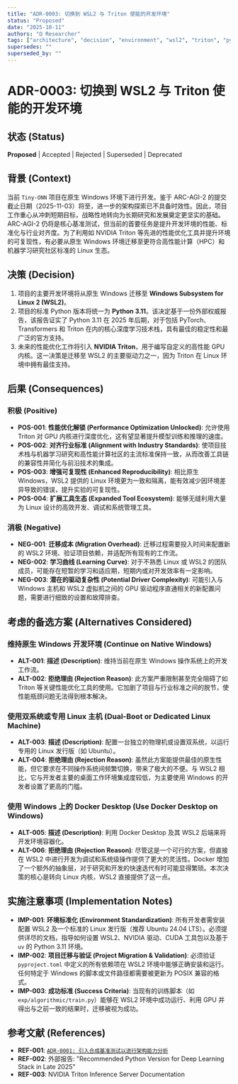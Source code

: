 ```yaml
---
title: "ADR-0003: 切换到 WSL2 与 Triton 使能的开发环境"
status: "Proposed"
date: "2025-10-11"
authors: "Ω Researcher"
tags: ["architecture", "decision", "environment", "wsl2", "triton", "python"]
supersedes: ""
superseded_by: ""
---
```


# ADR-0003: 切换到 WSL2 与 Triton 使能的开发环境

## 状态 (Status)

**Proposed** | Accepted | Rejected | Superseded | Deprecated

## 背景 (Context)

当前 `Tiny-ONN` 项目在原生 Windows 环境下进行开发。鉴于 ARC-AGI-2 的提交截止日期（2025-11-03）将至，进一步的架构探索已不具备时效性。因此，项目工作重心从冲刺短期目标，战略性地转向为长期研究和发展奠定更坚实的基础。ARC-AGI-2 仍将是核心基准测试，但当前的首要任务是提升开发环境的性能、标准化与行业对齐度。为了利用如 NVIDIA Triton 等先进的性能优化工具并提升环境的可复现性，有必要从原生 Windows 环境迁移至更符合高性能计算（HPC）和机器学习研究社区标准的 Linux 生态。

## 决策 (Decision)

1. 项目的主要开发环境将从原生 Windows 迁移至 **Windows Subsystem for Linux 2 (WSL2)**。
2. 项目的标准 Python 版本将统一为 **Python 3.11**。该决定基于一份外部权威报告，该报告证实了 Python 3.11 在 2025 年后期，对于包括 PyTorch、Transformers 和 Triton 在内的核心深度学习技术栈，具有最佳的稳定性和最广泛的官方支持。
3. 未来的性能优化工作将引入 **NVIDIA Triton**，用于编写自定义的高性能 GPU 内核。这一决策是迁移至 WSL2 的主要驱动力之一，因为 Triton 在 Linux 环境中拥有最佳支持。

## 后果 (Consequences)

### 积极 (Positive)

- **POS-001**: **性能优化解锁 (Performance Optimization Unlocked)**: 允许使用 Triton 对 GPU 内核进行深度优化，这有望显著提升模型训练和推理的速度。
- **POS-002**: **对齐行业标准 (Alignment with Industry Standards)**: 使项目技术栈与机器学习研究和高性能计算社区的主流标准保持一致，从而改善工具链的兼容性并简化与前沿技术的集成。
- **POS-003**: **增强可复现性 (Enhanced Reproducibility)**: 相比原生 Windows，WSL2 提供的 Linux 环境更为一致和隔离，能有效减少因环境差异导致的错误，提升实验的可复现性。
- **POS-004**: **扩展工具生态 (Expanded Tool Ecosystem)**: 能够无缝利用大量为 Linux 设计的高效开发、调试和系统管理工具。

### 消极 (Negative)

- **NEG-001**: **迁移成本 (Migration Overhead)**: 迁移过程需要投入时间来配置新的 WSL2 环境、验证项目依赖，并适配所有现有的工作流。
- **NEG-002**: **学习曲线 (Learning Curve)**: 对于不熟悉 Linux 或 WSL2 的团队成员，可能存在短暂的学习和适应期，短期内或对开发效率有一定影响。
- **NEG-003**: **潜在的驱动复杂性 (Potential Driver Complexity)**: 可能引入与 Windows 主机和 WSL2 虚拟机之间的 GPU 驱动程序直通相关的新配置问题，需要进行细致的设置和故障排查。

## 考虑的备选方案 (Alternatives Considered)

### 维持原生 Windows 开发环境 (Continue on Native Windows)

- **ALT-001**: **描述 (Description)**: 维持当前在原生 Windows 操作系统上的开发工作流。
- **ALT-002**: **拒绝理由 (Rejection Reason)**: 此方案严重限制甚至完全阻碍了如 Triton 等关键性能优化工具的使用。它加剧了项目与行业标准之间的脱节，使性能瓶颈问题无法得到根本解决。

### 使用双系统或专用 Linux 主机 (Dual-Boot or Dedicated Linux Machine)

- **ALT-003**: **描述 (Description)**: 配置一台独立的物理机或设置双系统，以运行专用的 Linux 发行版（如 Ubuntu）。
- **ALT-004**: **拒绝理由 (Rejection Reason)**: 虽然此方案能提供最佳的原生性能，但它要求在不同操作系统间频繁切换，带来了极大的不便。与 WSL2 相比，它与开发者主要的桌面工作环境集成度较低，为主要使用 Windows 的开发者设置了更高的门槛。

### 使用 Windows 上的 Docker Desktop (Use Docker Desktop on Windows)

- **ALT-005**: **描述 (Description)**: 利用 Docker Desktop 及其 WSL2 后端来将开发环境容器化。
- **ALT-006**: **拒绝理由 (Rejection Reason)**: 尽管这是一个可行的方案，但直接在 WSL2 中进行开发为调试和系统级操作提供了更大的灵活性。Docker 增加了一个额外的抽象层，对于研究和开发的快速迭代有时可能显得繁琐。本次决策的核心是转向 Linux 内核，WSL2 直接提供了这一点。

## 实施注意事项 (Implementation Notes)

- **IMP-001**: **环境标准化 (Environment Standardization)**: 所有开发者需安装配置 WSL2 及一个标准的 Linux 发行版（推荐 Ubuntu 24.04 LTS）。必须提供详尽的文档，指导如何设置 WSL2、NVIDIA 驱动、CUDA 工具包以及基于 `uv` 的 Python 3.11 环境。
- **IMP-002**: **项目迁移与验证 (Project Migration & Validation)**: 必须验证 `pyproject.toml` 中定义的所有依赖项在 WSL2 环境中能够正确安装和运行。任何特定于 Windows 的脚本或文件路径都需要被更新为 POSIX 兼容的格式。
- **IMP-003**: **成功标准 (Success Criteria)**: 当现有的训练脚本（如 `exp/algorithmic/train.py`）能够在 WSL2 环境中成功运行、利用 GPU 并得出与之前一致的结果时，迁移被视为成功。

## 参考文献 (References)

- **REF-001**: [`ADR-0001: 引入合成基准测试以进行架构能力分析`](adr-0001-synthetic-benchmarks-for-capability-analysis.md)
- **REF-002**: 外部报告: "Recommended Python Version for Deep Learning Stack in Late 2025"
- **REF-003**: NVIDIA Triton Inference Server Documentation
